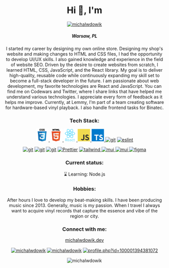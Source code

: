 <h1 align="center">Hi 👋, I'm </h1> 
<p align="center"> <a href="https://codewars.com/users/michalwdowik" target="blank"><img src="https://www.codewars.com/users/michalwdowik/badges/large" alt="michalwdowik" /></a> </p>
<h5 align="center"><i>Warsaw, PL</i></h5>

<p align="center"> 
I started my career by designing my own online store. Designing my shop's website and making changes to HTML and CSS files, I had the opportunity to develop UI/UX skills. I also gained knowledge and experience in the field of website SEO. Driven by the desire to create websites from scratch, I learned HTML, CSS, JavaScript, and the React library. My goal is to deliver high-quality, reusable code while continuously expanding my skill set to become a full-stack developer in the future. I am passionate about web development, my favorite technologies are React and JavaScript. You can find me on Codewars and Twitter, where I share links that have helped me understand various technologies. I appreciate every form of feedback as it helps me improve. Currently, at Lemmy, I'm part of a team creating software for hardware-based vinyl playback. I also handle frontend tasks for Binatec.
</p>

<h3 align="center">Tech Stack:</h3>

<p align="center"> <a href="https://www.w3schools.com/css/" target="_blank" rel="noreferrer"> <img src="https://raw.githubusercontent.com/devicons/devicon/master/icons/css3/css3-original-wordmark.svg" alt="css3" width="40" height="40"/> </a>  <a href="https://www.w3.org/html/" target="_blank" rel="noreferrer"> <img src="https://raw.githubusercontent.com/devicons/devicon/master/icons/html5/html5-original-wordmark.svg" alt="html5" width="40" height="40"/> </a>
  <a href="https://reactjs.org/" target="_blank" rel="noreferrer"> <img src="https://raw.githubusercontent.com/devicons/devicon/master/icons/react/react-original-wordmark.svg" alt="react" width="40" height="40"/> </a>
  <a href="https://developer.mozilla.org/en-US/docs/Web/JavaScript" target="_blank" rel="noreferrer"> <img src="https://raw.githubusercontent.com/devicons/devicon/master/icons/javascript/javascript-original.svg" alt="javascript" width="40" height="40"/> </a>
  <a href="https://www.typescriptlang.org/" target="_blank" rel="noreferrer"> <img src="https://raw.githubusercontent.com/devicons/devicon/master/icons/typescript/typescript-original.svg" alt="typescript" width="40" height="40"/> </a>
<a href="https://git-scm.com/" target="_blank" rel="noreferrer"> <img src="https://www.vectorlogo.zone/logos/git-scm/git-scm-icon.svg" alt="git" width="40" height="40"/></a>
  <a href="https://git-scm.com/" target="_blank" rel="noreferrer"> <img src="https://upload.wikimedia.org/wikipedia/commons/thumb/e/e3/ESLint_logo.svg/546px-ESLint_logo.svg.png" alt="eslint" width="40" height="40"/></a>
</p>

<p align="center">
<a href="https://happyteam.io/images/post-how-errors-can-be-handled-with-react-query/logo.png" target="_blank" rel="noreferrer"> <img src="https://happyteam.io/images/post-how-errors-can-be-handled-with-react-query/logo.png" alt="git" width="40" height="40"/></a>
<a href="https://logowik.com/content/uploads/images/jira3124.jpg" target="_blank" rel="noreferrer"> <img src="https://seeklogo.com/images/J/jira-logo-FD39F795A7-seeklogo.com.png" alt="git" width="40" height="40"/></a>
<a href="https://cdn-images-1.medium.com/max/480/1*p1TndLk3UsGPBsM7qHPZIw.png" target="_blank" rel="noreferrer"> <img src="https://cdn-images-1.medium.com/max/480/1*p1TndLk3UsGPBsM7qHPZIw.png" alt="git" width="40" height="40"/></a>
<a href="https://git-scm.com/" target="_blank" rel="noreferrer"> <img src="https://brandslogos.com/wp-content/uploads/images/large/prettier-logo.png" alt="Prettier" width="40" height="40"/></a>
<a href="https://tailwindcss.com/" target="_blank" rel="noreferrer"> <img src="https://www.vectorlogo.zone/logos/tailwindcss/tailwindcss-icon.svg" alt="tailwind" width="40" height="40"/> </a> 
<a href="https://mui.com/" target="_blank" rel="noreferrer"> <img src="https://mui.com/static/logo.png" alt="mui" width="40" height="40"/> </a>
<a href="https://mui.com/" target="_blank" rel="noreferrer"> <img src="https://i.ibb.co/DzqxbsP/cy-removebg-preview.png" alt="mui" width="40" height="40"/> </a>
<a href="https://git-scm.com/" target="_blank" rel="noreferrer"> <img src="https://i.ibb.co/BytVS0W/Projekt-bez-nazwy-2-removebg-preview.png" alt="figma" width="40" height="40"/></a>
</p>


<h3 align="center">Current status:</h3>

<p align="center">⌛ Learning: Node.js</p>


<h3 align="center">Hobbies:</h3>
<p align="center">
After hours I love to develop my beat-making skills. I have been producing music since 2013. Generally, music is my passion. When I travel I always want to acquire vinyl records that capture the essence and vibe of the region or city.
</p>
<h3 align="center">Connect with me:</h3>
<a href="https://michalwdowik.dev" target="_blank" rel="noreferrer"><p align="center">michalwdowik.dev</p></a>
</p>
<p align="center">
<a href="https://twitter.com/michalwdowik" target="blank"><img align="center" src="https://raw.githubusercontent.com/rahuldkjain/github-profile-readme-generator/master/src/images/icons/Social/twitter.svg" alt="michalwdowik" height="30" width="40" /></a>
<a href="https://linkedin.com/in/michalwdowik" target="blank"><img align="center" src="https://raw.githubusercontent.com/rahuldkjain/github-profile-readme-generator/master/src/images/icons/Social/linked-in-alt.svg" alt="michalwdowik" height="30" width="40" /></a>
<a href="https://fb.com/profile.php?id=100001394381072" target="blank"><img align="center" src="https://raw.githubusercontent.com/rahuldkjain/github-profile-readme-generator/master/src/images/icons/Social/facebook.svg" alt="profile.php?id=100001394381072" height="30" width="40" /></a>
</p>

<p align="center"><img align="center" src="https://github-readme-stats-sigma-five.vercel.app/api/top-langs?username=michalwdowik&show_icons=true&theme=dark&title_color=ffffff&text_color=ffffff&hide_border=true&locale=en&layout=compact" alt="michalwdowik" /></p>
